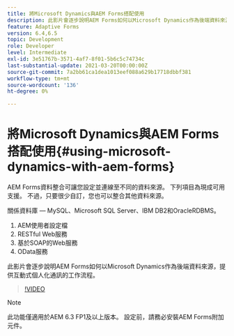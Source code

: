 ```yaml
---
title: 將Microsoft Dynamics與AEM Forms搭配使用
description: 此影片會逐步說明AEM Forms如何以Microsoft Dynamics作為後端資料來源，提供互動式個人化通訊的工作流程。
feature: Adaptive Forms
version: 6.4,6.5
topic: Development
role: Developer
level: Intermediate
exl-id: 3e51767b-3571-4af7-8f01-5b6c5c74734c
last-substantial-update: 2021-03-20T00:00:00Z
source-git-commit: 7a2bb61ca1dea1013eef088a629b17718dbbf381
workflow-type: tm+mt
source-wordcount: '136'
ht-degree: 0%

---
```


# 將Microsoft Dynamics與AEM Forms搭配使用{#using-microsoft-dynamics-with-aem-forms}

AEM Forms資料整合可讓您設定並連線至不同的資料來源。 下列項目為現成可用支援。 不過，只要很少自訂，您也可以整合其他資料來源。

關係資料庫 — MySQL、Microsoft SQL Server、IBM DB2和OracleRDBMS。
1. AEM使用者設定檔
1. RESTful Web服務
1. 基於SOAP的Web服務
1. OData服務

此影片會逐步說明AEM Forms如何以Microsoft Dynamics作為後端資料來源，提供互動式個人化通訊的工作流程。

>[!VIDEO](https://video.tv.adobe.com/v/20971?quality=9&learn=on)

>[!NOTE]
>
>此功能僅適用於AEM 6.3 FP1及以上版本。 設定前，請務必安裝AEM Forms附加元件。
